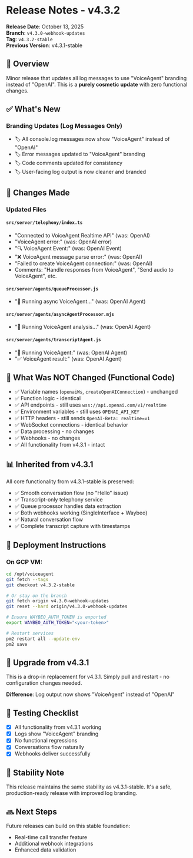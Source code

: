 # Release Notes - v4.3.2

**Release Date**: October 13, 2025  
**Branch**: `v4.3.0-webhook-updates`  
**Tag**: `v4.3.2-stable`  
**Previous Version**: v4.3.1-stable

## 🎯 Overview

Minor release that updates all log messages to use "VoiceAgent" branding instead of "OpenAI". This is a **purely cosmetic update** with zero functional changes.

## ✅ What's New

### Branding Updates (Log Messages Only)
- 🏷️ All console.log messages now show "VoiceAgent" instead of "OpenAI"
- 🏷️ Error messages updated to "VoiceAgent" branding
- 🏷️ Code comments updated for consistency
- 🏷️ User-facing log output is now cleaner and branded

## 📝 Changes Made

### Updated Files

#### `src/server/telephony/index.ts`
- "Connected to VoiceAgent Realtime API" (was: OpenAI)
- "VoiceAgent error:" (was: OpenAI error)
- "🔍 VoiceAgent Event:" (was: OpenAI Event)
- "❌ VoiceAgent message parse error:" (was: OpenAI)
- "Failed to create VoiceAgent connection:" (was: OpenAI)
- Comments: "Handle responses from VoiceAgent", "Send audio to VoiceAgent", etc.

#### `src/server/agents/queueProcessor.js`
- "🤖 Running async VoiceAgent..." (was: OpenAI Agent)

#### `src/server/agents/asyncAgentProcessor.mjs`
- "🚀 Running VoiceAgent analysis..." (was: OpenAI Agent)

#### `src/server/agents/transcriptAgent.js`
- "🤖 Running VoiceAgent:" (was: OpenAI Agent)
- "✅ VoiceAgent result:" (was: OpenAI Agent)

## 🔐 What Was NOT Changed (Functional Code)

- ✅ Variable names (`openaiWs`, `createOpenAIConnection`) - unchanged
- ✅ Function logic - identical
- ✅ API endpoints - still uses `wss://api.openai.com/v1/realtime`
- ✅ Environment variables - still uses `OPENAI_API_KEY`
- ✅ HTTP headers - still sends `OpenAI-Beta: realtime=v1`
- ✅ WebSocket connections - identical behavior
- ✅ Data processing - no changes
- ✅ Webhooks - no changes
- ✅ All functionality from v4.3.1 - intact

## 📊 Inherited from v4.3.1

All core functionality from v4.3.1-stable is preserved:

- ✅ Smooth conversation flow (no "Hello" issue)
- ✅ Transcript-only telephony service
- ✅ Queue processor handles data extraction
- ✅ Both webhooks working (SingleInterface + Waybeo)
- ✅ Natural conversation flow
- ✅ Complete transcript capture with timestamps

## 🚀 Deployment Instructions

### On GCP VM:
```bash
cd /opt/voiceagent
git fetch --tags
git checkout v4.3.2-stable

# Or stay on the branch
git fetch origin v4.3.0-webhook-updates
git reset --hard origin/v4.3.0-webhook-updates

# Ensure WAYBEO_AUTH_TOKEN is exported
export WAYBEO_AUTH_TOKEN="<your-token>"

# Restart services
pm2 restart all --update-env
pm2 save
```

## 🔄 Upgrade from v4.3.1

This is a drop-in replacement for v4.3.1. Simply pull and restart - no configuration changes needed.

**Difference**: Log output now shows "VoiceAgent" instead of "OpenAI"

## 🧪 Testing Checklist

- [x] All functionality from v4.3.1 working
- [x] Logs show "VoiceAgent" branding
- [x] No functional regressions
- [x] Conversations flow naturally
- [x] Webhooks deliver successfully

## 📌 Stability Note

This release maintains the same stability as v4.3.1-stable. It's a safe, production-ready release with improved log branding.

## 🔜 Next Steps

Future releases can build on this stable foundation:
- Real-time call transfer feature
- Additional webhook integrations
- Enhanced data validation

